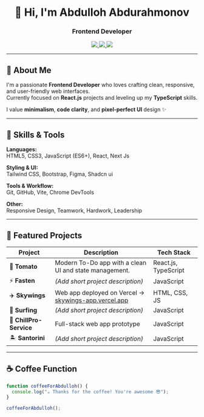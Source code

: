 <h1 align="center">👋 Hi, I'm Abdulloh Abdurahmonov</h1>
<h3 align="center">Frontend Developer</h3>

<p align="center">
  <a href="mailto:abdurahmonovabdulloh379@gmail.com">
    <img src="https://img.shields.io/badge/Email-abdurahmonovabdulloh379%40gmail.com-blue?logo=gmail&style=flat-square" />
  </a>
  <a href="https://github.com/cxAbdulloh">
    <img src="https://img.shields.io/badge/GitHub-cxAbdulloh-black?logo=github&style=flat-square" />
  </a>
  <a href="https://www.linkedin.com/in/abdulloh-abdurahmonov-149a3228b/">
    <img src="https://img.shields.io/badge/LinkedIn-Abdulloh%20Abdurahmonov-blue?logo=linkedin&style=flat-square" />
  </a>
</p>

---

## 🚀 About Me  
I'm a passionate **Frontend Developer** who loves crafting clean, responsive, and user-friendly web interfaces.  
Currently focused on **React.js** projects and leveling up my **TypeScript** skills.  

I value **minimalism**, **code clarity**, and **pixel-perfect UI** design ✨  

---

## 🧠 Skills & Tools  

**Languages:**  
HTML5, CSS3, JavaScript (ES6+), React, Next Js

**Styling & UI:**  
Tailwind CSS, Bootstrap, Figma, Shadcn ui

**Tools & Workflow:**  
Git, GitHub, Vite, Chrome DevTools  

**Other:**  
Responsive Design, Teamwork, Hardwork, Leadership

---

## 📂 Featured Projects  

| Project | Description | Tech Stack |
|----------|--------------|-------------|
| 🧭 **Tomato** | Modern To-Do app with a clean UI and state management. | React.js, TypeScript |
| ⚡ **Fasten** | *(Add short project description)* | JavaScript |
| ✈️ **Skywings** | Web app deployed on Vercel → [skywings-app.vercel.app](https://skywings-app.vercel.app/) | HTML, CSS, JS |
| 🌊 **Surfing** | *(Add short project description)* | JavaScript |
| 🧰 **ChillPro-Service** | Full-stack web app prototype | JavaScript |
| 🏝️ **Santorini** | *(Add short project description)* | JavaScript |

---

## ☕ Coffee Function  

```js
function coffeeForAbdulloh() {
  console.log("☕ Thanks for the coffee! You're awesome 😎");
}

coffeeForAbdulloh();
